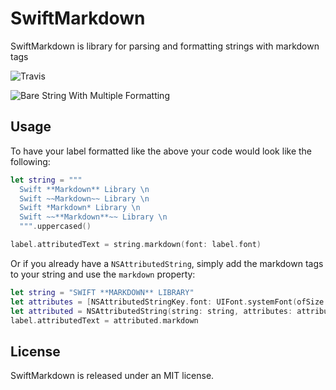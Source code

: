 # SwiftMarkdown

SwiftMarkdown is library for parsing and formatting strings with markdown tags

![Travis](https://travis-ci.org/viniciusaro/SwiftMarkdown.svg?branch=master)

![Bare String With Multiple Formatting](https://github.com/viniciusaro/SwiftMarkdown/blob/master/SwiftMarkdown/SwiftMarkdownTests/ReferenceImages/SwiftMarkdownTests/should_render_correctly__with_multiple_lines_text@3x.png)

## Usage

To have your label formatted like the above your code would look like the following:

```swift
let string = """
  Swift **Markdown** Library \n
  Swift ~~Markdown~~ Library \n
  Swift *Markdown* Library \n
  Swift ~~**Markdown**~~ Library \n
  """.uppercased()

label.attributedText = string.markdown(font: label.font)
```

Or if you already have a `NSAttributedString`, simply add the markdown tags to your string and use the `markdown` property:

```swift
let string = "SWIFT **MARKDOWN** LIBRARY"
let attributes = [NSAttributedStringKey.font: UIFont.systemFont(ofSize: 20)]
let attributed = NSAttributedString(string: string, attributes: attributes)
label.attributedText = attributed.markdown
```

## License

SwiftMarkdown is released under an MIT license.

